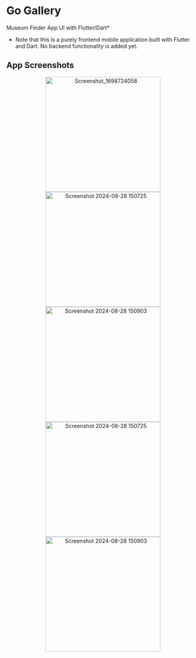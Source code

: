 # Go Gallery

Museum Finder App UI with Flutter/Dart*

* Note that this is a purely frontend mobile application built with Flutter and Dart. No backend functionality is added yet.


## App Screenshots

<p align="center">
  <img width="300" alt="Screenshot_1698724058" src="https://github.com/user-attachments/assets/b4825d02-6470-455d-afaf-b13f056d861c">
  <img width="300" alt="Screenshot 2024-08-28 150725" src="https://github.com/user-attachments/assets/631f1bb4-5c7a-45b2-9875-cb8b9b79705e">
  <img width="300" alt="Screenshot 2024-08-28 150903" src="https://github.com/user-attachments/assets/a43f1ce0-cace-4ba3-9537-45cb15859501">
  <img width="300" alt="Screenshot 2024-08-28 150725" src="https://github.com/user-attachments/assets/132b61f3-1c84-40c8-9793-daa99663c3b5">
  <img width="300" alt="Screenshot 2024-08-28 150903" src="https://github.com/user-attachments/assets/43add3da-b05d-45ba-a564-6c79ef49e5e2">
</p>

